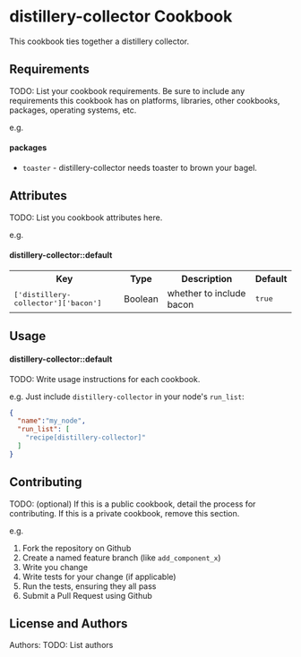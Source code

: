 distillery-collector Cookbook
=============================

This cookbook ties together a distillery collector.

Requirements
------------
TODO: List your cookbook requirements. Be sure to include any requirements this cookbook has on platforms, libraries, other cookbooks, packages, operating systems, etc.

e.g.
#### packages
- `toaster` - distillery-collector needs toaster to brown your bagel.

Attributes
----------
TODO: List you cookbook attributes here.

e.g.
#### distillery-collector::default
<table>
  <tr>
    <th>Key</th>
    <th>Type</th>
    <th>Description</th>
    <th>Default</th>
  </tr>
  <tr>
    <td><tt>['distillery-collector']['bacon']</tt></td>
    <td>Boolean</td>
    <td>whether to include bacon</td>
    <td><tt>true</tt></td>
  </tr>
</table>

Usage
-----
#### distillery-collector::default
TODO: Write usage instructions for each cookbook.

e.g.
Just include `distillery-collector` in your node's `run_list`:

```json
{
  "name":"my_node",
  "run_list": [
    "recipe[distillery-collector]"
  ]
}
```

Contributing
------------
TODO: (optional) If this is a public cookbook, detail the process for contributing. If this is a private cookbook, remove this section.

e.g.
1. Fork the repository on Github
2. Create a named feature branch (like `add_component_x`)
3. Write you change
4. Write tests for your change (if applicable)
5. Run the tests, ensuring they all pass
6. Submit a Pull Request using Github

License and Authors
-------------------
Authors: TODO: List authors
